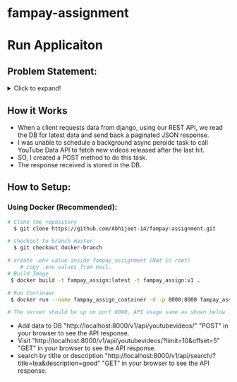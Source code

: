 # fampay-assignment

# Run Applicaiton

## Problem Statement:

<details>
  <summary>Click to expand!</summary>

### Basic Requirements:

- [ ] Server should call the YouTube API continuously in background (async) with some interval (say 10 seconds) for fetching the latest videos for a predefined search query and should store the data of videos (specifically these fields - Video title, description, publishing datetime, thumbnails URLs and any other fields you require) in a database with proper indexes.
- [X] A GET API which returns the stored video data in a paginated response sorted in descending order of published datetime.
- [X] A basic search API to search the stored videos using their title and description.
- [X] It should be scalable and optimized.
- [X] Dockerize the project.

### Bonus Points:

- [X] Add support for supplying multiple API keys so that if quota is exhausted on one, it automatically uses the next available key.
- [ ] Make a dashboard to view the stored videos with filters and sorting options (optional)

### Instructions:

* You are free to choose any search query, for example: official, cricket, football etc. (choose something that has high frequency of video uploads)
* Try and keep your commit messages clean, and leave comments explaining what you are doing wherever it makes sense.
* Also try and use meaningful variable/function names, and maintain indentation and code style.
* Submission should have a README file containing instructions to run the server and test the API.
* Submission should be done on GitHub Externship Portal.

### Reference:

* [YouTube data v3 API](https://developers.google.com/youtube/v3/getting-started)
* [Search API reference](https://developers.google.com/youtube/v3/docs/search/list)
* To fetch the latest videos you need to specify these: ``type=video, order=date, publishedAfter=<SOME_DATE_TIME>``
  Without publishedAfter, it will give you cached results which will be too old

</details>

## How it Works

* When a client requests data from django, using our REST API, we read the DB for latest data and send back a paginated JSON response.
* I was unable to schedule a background async peroidc task to call YouTube Data API to fetch new videos released after the last hit.
* SO, I created a POST method to do this task.
* The response received is stored in the DB.

## How to Setup:

### Using Docker (Recommended):

```bash
# Clone the repository
  $ git clone https://github.com/Abhijeet-14/fampay-assignment.git

# Checkout to branch master
  $ git checkout docker-branch

# create .env value inside fampay_assignment (Not in root)
	# copy .env values from mail.
# Build Image
 $ docker build -t fampay_assign:latest -t fampay_assign:v1 .

# Run Continaer
 $ docker run --name fampay_assign_container -d -p 8000:8000 fampay_assign:latest  

# The server should be up on port 8000, API usage same as shown below 
```

* Add data to DB "http://localhost:8000/v1/api/youtubevideos/" "POST" in your browser to see the API response.
* Visit "http://localhost:8000/v1/api/youtubevideos/?limit=10&offset=5" "GET" in your browser to see the API response.
* search by titlte or description "http://localhost:8000/v1/api/search/?title=tea&description=good" "GET" in your browser to see the API response.
